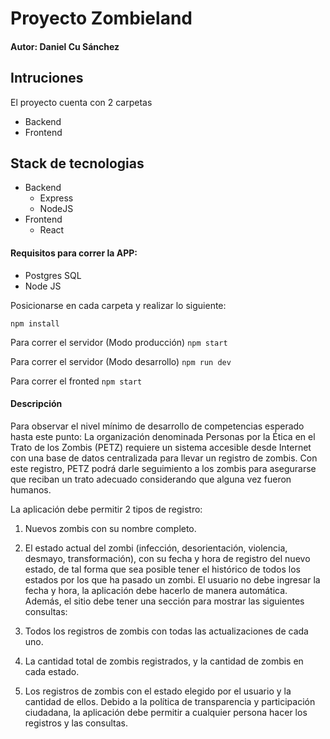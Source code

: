 # Proyecto Zombieland

#### Autor: Daniel Cu Sánchez

## Intruciones

El proyecto cuenta con 2 carpetas
- Backend
- Frontend

## Stack de tecnologias
- Backend
    - Express
    - NodeJS
- Frontend
    - React

#### Requisitos para correr la APP:
- Postgres SQL
- Node JS


Posicionarse en cada carpeta y realizar lo siguiente:

``` npm install ```

Para correr el servidor (Modo producción)
``` npm start ```

Para correr el servidor (Modo desarrollo)
``` npm run dev ```

Para correr el fronted
``` npm start ```



#### Descripción

Para observar el nivel mínimo de desarrollo de competencias esperado hasta este punto:
La organización denominada Personas por la Ética en el Trato de los Zombis (PETZ) requiere un sistema accesible desde Internet con una base de datos centralizada para llevar un registro de zombis. Con este registro, PETZ podrá darle seguimiento a los zombis para asegurarse que reciban un trato adecuado considerando que alguna vez fueron humanos.

La aplicación debe permitir 2 tipos de registro:

1. Nuevos zombis con su nombre completo.
2. El estado actual del zombi (infección, desorientación, violencia, desmayo, transformación), con su fecha y hora de registro del nuevo estado, de tal forma que sea posible tener el histórico de todos los estados por los que ha pasado un zombi. El usuario no debe ingresar la fecha y hora, la aplicación debe hacerlo de manera automática.
Además, el sitio debe tener una sección para mostrar las siguientes consultas:

1. Todos los registros de zombis con todas las actualizaciones de cada uno.
2. La cantidad total de zombis registrados, y la cantidad de zombis en cada estado.
3. Los registros de zombis con el estado elegido por el usuario y la cantidad de ellos.
Debido a la política de transparencia y participación ciudadana, la aplicación debe permitir a cualquier persona hacer los registros y las consultas.